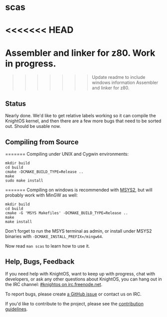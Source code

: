 # scas

<<<<<<< HEAD
=======
Assembler and linker for z80. Work in progress.
=======
>>>>>>> Update readme to include windows information
Assembler and linker for z80.

## Status

Nearly done. We'd like to get relative labels working so it can compile the
KnightOS kernel, and then there are a few more bugs that need to be sorted out.
Should be usable now.

## Compiling from Source

=======
Compiling under UNIX and Cygwin environments:

    mkdir build
    cd build
    cmake -DCMAKE_BUILD_TYPE=Release ..
    make
    sudo make install

=======
Compiling on windows is recommended with [MSYS2](https://msys2.github.io/),
but will probably work with MinGW as well:

    mkdir build
    cd build
    cmake -G 'MSYS Makefiles' -DCMAKE_BUILD_TYPE=Release ..
    make
    make install

Don't forget to run the MSYS terminal as admin, or install under 
MSYS2 binaries with `-DCMAKE_INSTALL_PREFIX=/mingw64`.

Now read `man scas` to learn how to use it.

## Help, Bugs, Feedback

If you need help with KnightOS, want to keep up with progress, chat with
developers, or ask any other questions about KnightOS, you can hang out in the
IRC channel: [#knightos on irc.freenode.net](http://webchat.freenode.net/?channels=knightos).
 
To report bugs, please create [a GitHub issue](https://github.com/KnightOS/KnightOS/issues/new) or contact us on IRC.
 
If you'd like to contribute to the project, please see the [contribution guidelines](http://www.knightos.org/contributing).

